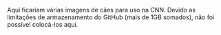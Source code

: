 Aqui ficariam várias imagens de cães para uso na CNN. Devido as limitações de armazenamento do GitHub (mais de 1GB somados), não foi possível colocá-los aqui.
